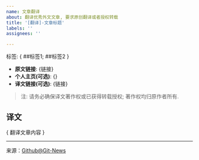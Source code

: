 ```yaml
---
name: 文章翻译
about: 翻译优秀外文文章, 要求原创翻译或者授权转载
title: '[翻译]-文章标题'
labels: ''
assignees: ''

---
```



标签: { ##标签1; ##标签2 }

 - **原文链接**: {链接}
 - **个人主页(可选)**: {}
 - **译文链接(可选)**: {链接}
>  注: 请务必确保译文著作权或已获得转载授权; 著作权均归原作者所有.


## 译文
{ 翻译文章内容 }




[^_^]: # (请勿修改下面的内容, 感谢🙇‍🙇‍🙇‍!)
<!--
  Template: article_translated
  Updated: 2020/01/08
-->
* * * * * * * * * * * * * * * * * * * * * * * * * * * * * * * *
来源：[Github@Git-News](https://github.com/Git-News)

